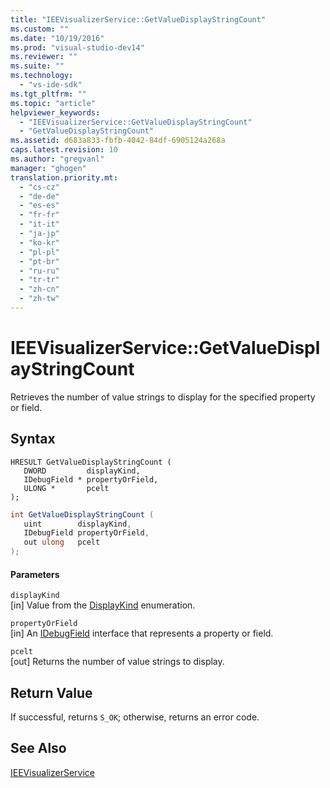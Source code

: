 ```yaml
---
title: "IEEVisualizerService::GetValueDisplayStringCount"
ms.custom: ""
ms.date: "10/19/2016"
ms.prod: "visual-studio-dev14"
ms.reviewer: ""
ms.suite: ""
ms.technology: 
  - "vs-ide-sdk"
ms.tgt_pltfrm: ""
ms.topic: "article"
helpviewer_keywords: 
  - "IEEVisualizerService::GetValueDisplayStringCount"
  - "GetValueDisplayStringCount"
ms.assetid: d683a833-fbfb-4042-84df-6905124a268a
caps.latest.revision: 10
ms.author: "gregvanl"
manager: "ghogen"
translation.priority.mt: 
  - "cs-cz"
  - "de-de"
  - "es-es"
  - "fr-fr"
  - "it-it"
  - "ja-jp"
  - "ko-kr"
  - "pl-pl"
  - "pt-br"
  - "ru-ru"
  - "tr-tr"
  - "zh-cn"
  - "zh-tw"
---
```

# IEEVisualizerService::GetValueDisplayStringCount
Retrieves the number of value strings to display for the specified property or field.  
  
## Syntax  
  
```cpp#  
HRESULT GetValueDisplayStringCount (  
   DWORD         displayKind,   
   IDebugField * propertyOrField,   
   ULONG *       pcelt  
);  
```  
  
```c#  
int GetValueDisplayStringCount (  
   uint        displayKind,   
   IDebugField propertyOrField,   
   out ulong   pcelt  
);  
```  
  
#### Parameters  
 `displayKind`  
 [in] Value from the [DisplayKind](../extensibility-debugger-reference/displaykind.md) enumeration.  
  
 `propertyOrField`  
 [in] An [IDebugField](../extensibility-debugger-reference/idebugfield.md) interface that represents a property or field.  
  
 `pcelt`  
 [out] Returns the number of value strings to display.  
  
## Return Value  
 If successful, returns `S_OK`; otherwise, returns an error code.  
  
## See Also  
 [IEEVisualizerService](../extensibility-debugger-reference/ieevisualizerservice.md)